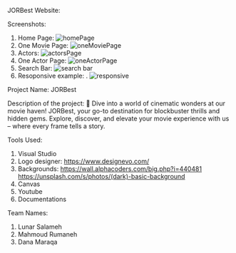 JORBest Website:

Screenshots:

1. Home Page:
   ![homePage](https://github.com/202309-EKTA-JO-FSW/movie-project-team-titans/assets/80622950/3f14c400-944d-4264-a116-9411a6a26881)
2. One Movie Page:
   ![oneMoviePage](https://github.com/202309-EKTA-JO-FSW/movie-project-team-titans/assets/80622950/f806b788-c552-4e09-bbad-e2fcf22e6e55)
3. Actors:
   ![actorsPage](https://github.com/202309-EKTA-JO-FSW/movie-project-team-titans/assets/80622950/82f3c0ab-3093-4698-9236-7d17608a72b1)
4. One Actor Page:
   ![oneActorPage](https://github.com/202309-EKTA-JO-FSW/movie-project-team-titans/assets/80622950/b811a223-6c6c-4038-954a-771ecf972386)
5. Search Bar:
   ![search bar](https://github.com/202309-EKTA-JO-FSW/movie-project-team-titans/assets/80622950/ca45a5ac-1e40-4977-8f83-eb5737ea6adf)
6. Resoponsive example:
  . 
  ![responsive](https://github.com/202309-EKTA-JO-FSW/movie-project-team-titans/assets/80622950/cbc2aa1b-0287-4d73-96f7-49d9dcb12647)

Project Name: JORBest

Description of the project: 🎥 Dive into a world of cinematic wonders at our movie haven!
JORBest, your go-to destination for blockbuster thrills and
hidden gems. Explore, discover, and elevate your movie
experience with us – where every frame tells a story.

Tools Used: 
1. Visual Studio
2. Logo designer: https://www.designevo.com/
3. Backgrounds: https://wall.alphacoders.com/big.php?i=440481              https://unsplash.com/s/photos/(dark)-basic-background
4. Canvas
5. Youtube
6. Documentations

Team Names:
1. Lunar Salameh
2. Mahmoud Rumaneh
3. Dana Maraqa

